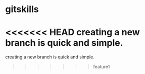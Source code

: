 # gitskills
<<<<<<< HEAD
creating a new branch is quick and simple.
=======
creating a new branch is quick and simple.

>>>>>>> feature1
